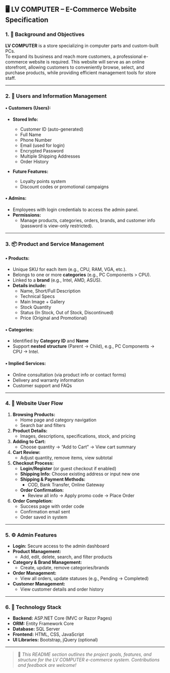 ## 🖥️ LV COMPUTER – E-Commerce Website Specification

### 1. 📌 Background and Objectives
**LV COMPUTER** is a store specializing in computer parts and custom-built PCs.  
To expand its business and reach more customers, a professional e-commerce website is required. This website will serve as an online storefront, allowing customers to conveniently browse, select, and purchase products, while providing efficient management tools for store staff.

---

### 2. 👥 Users and Information Management

#### • Customers (Users):
- **Stored Info:**  
  - Customer ID (auto-generated)  
  - Full Name  
  - Phone Number  
  - Email (used for login)  
  - Encrypted Password  
  - Multiple Shipping Addresses  
  - Order History  

- **Future Features:**  
  - Loyalty points system  
  - Discount codes or promotional campaigns  

#### • Admins:
- Employees with login credentials to access the admin panel.
- **Permissions:**  
  - Manage products, categories, orders, brands, and customer info (password is view-only restricted).  

---

### 3. 📦 Product and Service Management

#### • Products:
- Unique SKU for each item (e.g., CPU, RAM, VGA, etc.).
- Belongs to one or more **categories** (e.g., PC Components > CPU).
- Linked to a **brand** (e.g., Intel, AMD, ASUS).
- **Details include:**  
  - Name, Short/Full Description  
  - Technical Specs  
  - Main Image + Gallery  
  - Stock Quantity  
  - Status (In Stock, Out of Stock, Discontinued)  
  - Price (Original and Promotional)  

#### • Categories:
- Identified by **Category ID** and **Name**
- Support **nested structure** (Parent → Child), e.g., PC Components → CPU → Intel.

#### • Implied Services:
- Online consultation (via product info or contact forms)
- Delivery and warranty information
- Customer support and FAQs  

---

### 4. 🛒 Website User Flow

1. **Browsing Products:**  
   - Home page and category navigation  
   - Search bar and filters  
2. **Product Details:**  
   - Images, descriptions, specifications, stock, and pricing  
3. **Adding to Cart:**  
   - Choose quantity → “Add to Cart” → View cart summary  
4. **Cart Review:**  
   - Adjust quantity, remove items, view subtotal  
5. **Checkout Process:**  
   - **Login/Register** (or guest checkout if enabled)  
   - **Shipping Info:** Choose existing address or input new one  
   - **Shipping & Payment Methods:**  
     - COD, Bank Transfer, Online Gateway  
   - **Order Confirmation:**  
     - Review all info → Apply promo code → Place Order  
6. **Order Completion:**  
   - Success page with order code  
   - Confirmation email sent  
   - Order saved in system  

---

### 5. ⚙️ Admin Features

- **Login:** Secure access to the admin dashboard
- **Product Management:**  
  - Add, edit, delete, search, and filter products  
- **Category & Brand Management:**  
  - Create, update, remove categories/brands  
- **Order Management:**  
  - View all orders, update statuses (e.g., Pending → Completed)  
- **Customer Management:**  
  - View customer details and order history  

---

### 6. 🧰 Technology Stack

- **Backend:** ASP.NET Core (MVC or Razor Pages)  
- **ORM:** Entity Framework Core  
- **Database:** SQL Server  
- **Frontend:** HTML, CSS, JavaScript  
- **UI Libraries:** Bootstrap, jQuery (optional)

---

> 📌 *This README section outlines the project goals, features, and structure for the LV COMPUTER e-commerce system. Contributions and feedback are welcome!*
